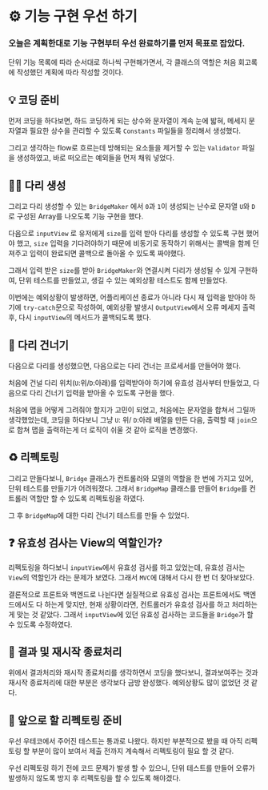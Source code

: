 # **⚙️ 기능 구현 우선 하기**

### 오늘은 계획한대로 **기능 구현**부터 우선 완료하기를 먼저 목표로 잡았다.
단위 기능 목록에 따라 순서대로 하나씩 구현해가면서, 각 클래스의 역할은 처음 회고록에 작성했던 계획에 따라 작성할 것이다.


## **💡 코딩 준비**
먼저 코딩을 하다보면, 하드 코딩하게 되는 상수와 문자열이 계속 눈에 밟혀, 메세지 문자열과 필요한 상수을 관리할 수 있도록 `Constants` 파일들을 정리해서 생성했다.

그리고 생각하는 flow로 흐르는데 방해되는 요소들을 제거할 수 있는 `Validator` 파일을 생성하였고, 바로 떠오르는 예외들을 먼저 채워 넣었다. 

## **👷‍♂️ 다리 생성**
그리고 다리 생성할 수 있는 `BridgeMaker` 에서 `0`과 `1`이 생성되는 난수로 문자열 `U`와 `D`로 구성된 Array를 나오도록 기능 구현을 했다.

다음으로 `inputView` 로 유저에게 `size`를 입력 받아 다리를 생성할 수 있도록 구현 했어야 했고, `size` 입력을 기다려야하기 때문에 비동기로 동작하기 위해서는 콜백을 함께 던져주고 입력이 완료되면 콜백으로 돌아올 수 있도록 짜야했다. 

그래서 입력 받은 `size`를 받아 `BridgeMaker`와 연결시켜 다리가 생성될 수 있게 구현하여, 단위 테스트를 만들었고, 생길 수 있는 예외상황 테스트도 함께 만들었다.

이번에는 예외상황이 발생하면, 어플리케이션 종료가 아니라 다시 재 입력을 받아야 하기에 `try-catch`문으로 작성하여, 예외상황 발생시 `OutputView`에서 오류 메세지 출력 후, 다시 `inputView`의 메서드가 콜백되도록 했다.

## **🌉 다리 건너기**
다음으로 다리를 생성했으면, 다음으로는 다리 건너는 프로세서를 만들어야 했다.

처음에 건널 다리 위치(`U`:위/`D`:아래)를 입력받아야 하기에 유효성 검사부터 만들었고, 다음으로 다리 건너기 입력을 받아올 수 있도록 구현을 했다. 

처음에 맵을 어떻게 그려줘야 할지가 고민이 되었고, 처음에는 문자열을 합쳐서 그릴까 생각했었는데, 코딩을 하다보니 그냥 `U`: 위/ `D`:아래 배열을 만든 다음, 출력할 때 `join`으로 합쳐 맵을 출력하는게 더 로직이 쉬울 것 같아 로직을 변경했다.


## **♻️ 리펙토링**
그리고 만들다보니, `Bridge` 클래스가 컨트롤러와 모델의 역할을 한 번에 가지고 있어, 단위 테스트를 만들기가 어려워졌다. 그래서 `BridgeMap` 클래스를 만들어 `Bridge`를 컨트롤러 역할만 할 수 있도록 리펙토링을 하였다.

그 후 `BridgeMap`에 대한 다리 건너기 테스트를 만들 수 있었다.

## **❓ 유효성 검사는 View의 역할인가?**
리펙토링을 하다보니 `inputView`에서 유효성 검사를 하고 있었는데, 유효성 검사는 `View`의 역할인가 라는 문제가 보였다. 그래서 `MVC`에 대해서 다시 한 번 더 찾아보았다. 

결론적으로 프론트와 백엔드로 나뉜다면 실질적으로 유효성 검사는 프론트에서도 백엔드에서도 다 하는게 맞지만, 현재 상황이라면, 컨트롤러가 유효성 검사를 하고 처리하는게 맞는 것 같았다. 그래서 `inputView`에 있던 유효성 검사하는 코드들을 `Bridge`가 할 수 있도록 수정하였다.

## **🎯 결과 및 재시작 종료처리**
위에서 결과처리와 재시작 종료처리를 생각하면서 코딩을 했다보니, 결과보여주는 것과 재시작 종료처리에 대한 부분은 생각보다 금방 완성했다. 예외상황도 많이 없었던 것 같다. 

## **🤔 앞으로 할 리펙토링 준비**
우선 우테코에서 주어진 테스트는 통과로 나왔다. 하지만 부분적으로 봤을 때 아직 리펙토링 할 부분이 많이 보여서 제출 전까지 계속해서 리펙토링이 필요 할 것 같다.

우선 리펙토링 하기 전에 코드 문제가 발생 할 수 있으니, 단위 테스트를 만들어 오류가 발생하지 않도록 방지 후 리펙토링을 할 수 있도록 해야겠다.